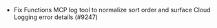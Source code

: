 - Fix Functions MCP log tool to normalize sort order and surface Cloud Logging error details (#9247)
